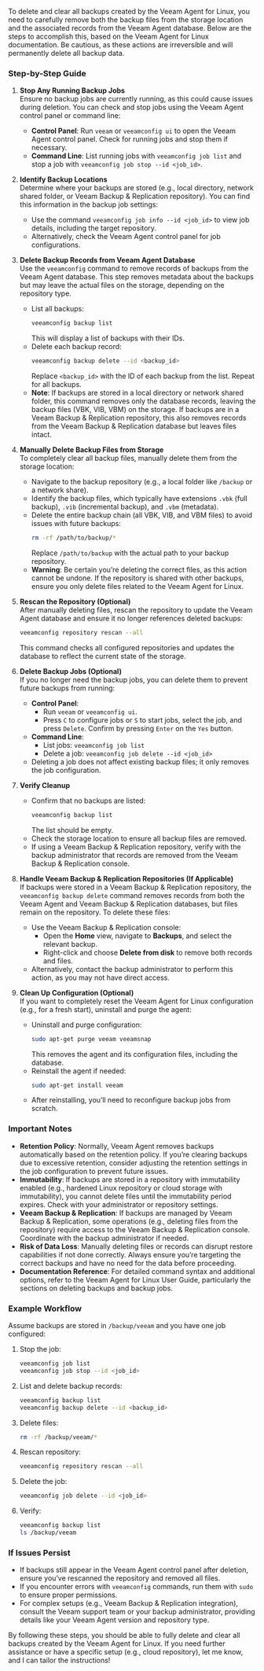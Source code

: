 To delete and clear all backups created by the Veeam Agent for Linux, you need to carefully remove both the backup files from the storage location and the associated records from the Veeam Agent database. Below are the steps to accomplish this, based on the Veeam Agent for Linux documentation. Be cautious, as these actions are irreversible and will permanently delete all backup data.

### Step-by-Step Guide

1. **Stop Any Running Backup Jobs**  
   Ensure no backup jobs are currently running, as this could cause issues during deletion. You can check and stop jobs using the Veeam Agent control panel or command line:
   - **Control Panel**: Run `veeam` or `veeamconfig ui` to open the Veeam Agent control panel. Check for running jobs and stop them if necessary.
   - **Command Line**: List running jobs with `veeamconfig job list` and stop a job with `veeamconfig job stop --id <job_id>`.

2. **Identify Backup Locations**  
   Determine where your backups are stored (e.g., local directory, network shared folder, or Veeam Backup & Replication repository). You can find this information in the backup job settings:
   - Use the command `veeamconfig job info --id <job_id>` to view job details, including the target repository.
   - Alternatively, check the Veeam Agent control panel for job configurations.

3. **Delete Backup Records from Veeam Agent Database**  
   Use the `veeamconfig` command to remove records of backups from the Veeam Agent database. This step removes metadata about the backups but may leave the actual files on the storage, depending on the repository type.
   - List all backups:  
     ```bash
     veeamconfig backup list
     ```
     This will display a list of backups with their IDs.
   - Delete each backup record:  
     ```bash
     veeamconfig backup delete --id <backup_id>
     ```
     Replace `<backup_id>` with the ID of each backup from the list. Repeat for all backups.
   - **Note**: If backups are stored in a local directory or network shared folder, this command removes only the database records, leaving the backup files (VBK, VIB, VBM) on the storage. If backups are in a Veeam Backup & Replication repository, this also removes records from the Veeam Backup & Replication database but leaves files intact.[](https://helpcenter.veeam.com/docs/agentforlinux/userguide/backup_delete.html)[](https://helpcenter.veeam.com/docs/agentforlinux/userguide/backup_delete.html?ver=60)

4. **Manually Delete Backup Files from Storage**  
   To completely clear all backup files, manually delete them from the storage location:
   - Navigate to the backup repository (e.g., a local folder like `/backup` or a network share).
   - Identify the backup files, which typically have extensions `.vbk` (full backup), `.vib` (incremental backup), and `.vbm` (metadata).
   - Delete the entire backup chain (all VBK, VIB, and VBM files) to avoid issues with future backups:
     ```bash
     rm -rf /path/to/backup/*
     ```
     Replace `/path/to/backup` with the actual path to your backup repository.
   - **Warning**: Be certain you’re deleting the correct files, as this action cannot be undone. If the repository is shared with other backups, ensure you only delete files related to the Veeam Agent for Linux.

5. **Rescan the Repository (Optional)**  
   After manually deleting files, rescan the repository to update the Veeam Agent database and ensure it no longer references deleted backups:
   ```bash
   veeamconfig repository rescan --all
   ```
   This command checks all configured repositories and updates the database to reflect the current state of the storage.[](https://helpcenter.veeam.com/docs/agentforlinux/userguide/backup_delete.html)

6. **Delete Backup Jobs (Optional)**  
   If you no longer need the backup jobs, you can delete them to prevent future backups from running:
   - **Control Panel**:  
     - Run `veeam` or `veeamconfig ui`.
     - Press `C` to configure jobs or `S` to start jobs, select the job, and press `Delete`. Confirm by pressing `Enter` on the `Yes` button.[](https://helpcenter.veeam.com/docs/agentforlinux/userguide/backup_job_delete.html)
   - **Command Line**:  
     - List jobs: `veeamconfig job list`
     - Delete a job: `veeamconfig job delete --id <job_id>`
   - Deleting a job does not affect existing backup files; it only removes the job configuration.[](https://helpcenter.veeam.com/docs/agentforlinux/userguide/backup_job_delete.html)

7. **Verify Cleanup**  
   - Confirm that no backups are listed:  
     ```bash
     veeamconfig backup list
     ```
     The list should be empty.
   - Check the storage location to ensure all backup files are removed.
   - If using a Veeam Backup & Replication repository, verify with the backup administrator that records are removed from the Veeam Backup & Replication console.

8. **Handle Veeam Backup & Replication Repositories (If Applicable)**  
   If backups were stored in a Veeam Backup & Replication repository, the `veeamconfig backup delete` command removes records from both the Veeam Agent and Veeam Backup & Replication databases, but files remain on the repository. To delete these files:
   - Use the Veeam Backup & Replication console:
     - Open the **Home** view, navigate to **Backups**, and select the relevant backup.
     - Right-click and choose **Delete from disk** to remove both records and files.[](https://helpcenter.veeam.com/docs/backup/agents/agent_backup_delete.html)
   - Alternatively, contact the backup administrator to perform this action, as you may not have direct access.

9. **Clean Up Configuration (Optional)**  
   If you want to completely reset the Veeam Agent for Linux configuration (e.g., for a fresh start), uninstall and purge the agent:
   - Uninstall and purge configuration:  
     ```bash
     sudo apt-get purge veeam veeamsnap
     ```
     This removes the agent and its configuration files, including the database.[](https://www.reddit.com/r/Veeam/comments/pzfx6l/how_to_fully_reinstall_veeam_agent_for_linux/)
   - Reinstall the agent if needed:  
     ```bash
     sudo apt-get install veeam
     ```
   - After reinstalling, you’ll need to reconfigure backup jobs from scratch.

### Important Notes
- **Retention Policy**: Normally, Veeam Agent removes backups automatically based on the retention policy. If you’re clearing backups due to excessive retention, consider adjusting the retention settings in the job configuration to prevent future issues.[](https://helpcenter.veeam.com/docs/agentforlinux/userguide/backup_delete.html)
- **Immutability**: If backups are stored in a repository with immutability enabled (e.g., hardened Linux repository or cloud storage with immutability), you cannot delete files until the immutability period expires. Check with your administrator or repository settings.[](https://helpcenter.veeam.com/docs/vac/provider_admin/remove_agent_job.html)
- **Veeam Backup & Replication**: If backups are managed by Veeam Backup & Replication, some operations (e.g., deleting files from the repository) require access to the Veeam Backup & Replication console. Coordinate with the backup administrator if needed.[](https://helpcenter.veeam.com/docs/agentforlinux/userguide/integraton_remove_backups.html)
- **Risk of Data Loss**: Manually deleting files or records can disrupt restore capabilities if not done correctly. Always ensure you’re targeting the correct backups and have no need for the data before proceeding.
- **Documentation Reference**: For detailed command syntax and additional options, refer to the Veeam Agent for Linux User Guide, particularly the sections on deleting backups and backup jobs.[](https://helpcenter.veeam.com/docs/agentforlinux/userguide/backup_delete.html)[](https://helpcenter.veeam.com/docs/agentforlinux/userguide/backup_job_delete.html)[](https://helpcenter.veeam.com/docs/agentforlinux/userguide/backup_delete.html?ver=60)

### Example Workflow
Assume backups are stored in `/backup/veeam` and you have one job configured:
1. Stop the job:  
   ```bash
   veeamconfig job list
   veeamconfig job stop --id <job_id>
   ```
2. List and delete backup records:  
   ```bash
   veeamconfig backup list
   veeamconfig backup delete --id <backup_id>
   ```
3. Delete files:  
   ```bash
   rm -rf /backup/veeam/*
   ```
4. Rescan repository:  
   ```bash
   veeamconfig repository rescan --all
   ```
5. Delete the job:  
   ```bash
   veeamconfig job delete --id <job_id>
   ```
6. Verify:  
   ```bash
   veeamconfig backup list
   ls /backup/veeam
   ```

### If Issues Persist
- If backups still appear in the Veeam Agent control panel after deletion, ensure you’ve rescanned the repository and removed all files.
- If you encounter errors with `veeamconfig` commands, run them with `sudo` to ensure proper permissions.
- For complex setups (e.g., Veeam Backup & Replication integration), consult the Veeam support team or your backup administrator, providing details like your Veeam Agent version and repository type.

By following these steps, you should be able to fully delete and clear all backups created by the Veeam Agent for Linux. If you need further assistance or have a specific setup (e.g., cloud repository), let me know, and I can tailor the instructions!